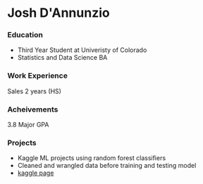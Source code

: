 # Josh D'Annunzio

### Education
- Third Year Student at Univeristy of Colorado
- Statistics and Data Science BA

### Work Experience 
Sales 2 years (HS)

### Acheivements
3.8 Major GPA

### Projects
- Kaggle ML projects using random forest classifiers
- Cleaned and wrangled data before training and testing model
- [kaggle page](https://www.kaggle.com/code/joshdannunzio/random-forest-prediction?scriptVersionId=150719482)
